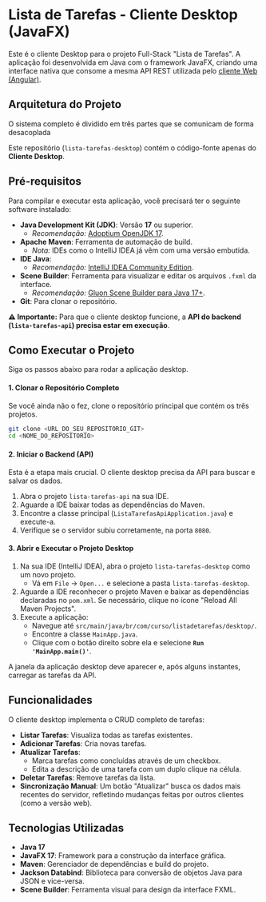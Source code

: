 # Lista de Tarefas - Cliente Desktop (JavaFX)

Este é o cliente Desktop para o projeto Full-Stack "Lista de Tarefas". A aplicação foi desenvolvida em Java com o framework JavaFX, criando uma interface nativa que consome a mesma API REST utilizada pelo [cliente Web (Angular)](../lista-tarefas-web).

## Arquitetura do Projeto

O sistema completo é dividido em três partes que se comunicam de forma desacoplada

Este repositório (`lista-tarefas-desktop`) contém o código-fonte apenas do **Cliente Desktop**.

## Pré-requisitos

Para compilar e executar esta aplicação, você precisará ter o seguinte software instalado:

* **Java Development Kit (JDK)**: Versão **17** ou superior.
    * *Recomendação:* [Adoptium OpenJDK 17](https://adoptium.net/).
* **Apache Maven**: Ferramenta de automação de build.
    * *Nota:* IDEs como o IntelliJ IDEA já vêm com uma versão embutida.
* **IDE Java**:
    * *Recomendação:* [IntelliJ IDEA Community Edition](https://www.jetbrains.com/idea/download/).
* **Scene Builder**: Ferramenta para visualizar e editar os arquivos `.fxml` da interface.
    * *Recomendação:* [Gluon Scene Builder para Java 17+](https://gluonhq.com/products/scene-builder/).
* **Git**: Para clonar o repositório.

**⚠️ Importante:** Para que o cliente desktop funcione, a **API do backend (`lista-tarefas-api`) precisa estar em execução**.

## Como Executar o Projeto

Siga os passos abaixo para rodar a aplicação desktop.

#### 1. Clonar o Repositório Completo
Se você ainda não o fez, clone o repositório principal que contém os três projetos.

```bash
git clone <URL_DO_SEU_REPOSITORIO_GIT>
cd <NOME_DO_REPOSITORIO>
```

#### 2. Iniciar o Backend (API)
Esta é a etapa mais crucial. O cliente desktop precisa da API para buscar e salvar os dados.

1.  Abra o projeto `lista-tarefas-api` na sua IDE.
2.  Aguarde a IDE baixar todas as dependências do Maven.
3.  Encontre a classe principal (`ListaTarefasApiApplication.java`) e execute-a.
4.  Verifique se o servidor subiu corretamente, na porta `8080`.

#### 3. Abrir e Executar o Projeto Desktop

1.  Na sua IDE (IntelliJ IDEA), abra o projeto `lista-tarefas-desktop` como um novo projeto.
    * Vá em `File` -> `Open...` e selecione a pasta `lista-tarefas-desktop`.
2.  Aguarde a IDE reconhecer o projeto Maven e baixar as dependências declaradas no `pom.xml`. Se necessário, clique no ícone "Reload All Maven Projects".
3.  Execute a aplicação:
    * Navegue até `src/main/java/br/com/curso/listadetarefas/desktop/`.
    * Encontre a classe `MainApp.java`.
    * Clique com o botão direito sobre ela e selecione **`Run 'MainApp.main()'`**.

A janela da aplicação desktop deve aparecer e, após alguns instantes, carregar as tarefas da API.

## Funcionalidades

O cliente desktop implementa o CRUD completo de tarefas:

* **Listar Tarefas**: Visualiza todas as tarefas existentes.
*  **Adicionar Tarefas**: Cria novas tarefas.
*  **Atualizar Tarefas**:
    * Marca tarefas como concluídas através de um checkbox.
    * Edita a descrição de uma tarefa com um duplo clique na célula.
*  **Deletar Tarefas**: Remove tarefas da lista.
*  **Sincronização Manual**: Um botão "Atualizar" busca os dados mais recentes do servidor, refletindo mudanças feitas por outros clientes (como a versão web).

## Tecnologias Utilizadas

* **Java 17**
* **JavaFX 17**: Framework para a construção da interface gráfica.
* **Maven**: Gerenciador de dependências e build do projeto.
* **Jackson Databind**: Biblioteca para conversão de objetos Java para JSON e vice-versa.
* **Scene Builder**: Ferramenta visual para design da interface FXML.
